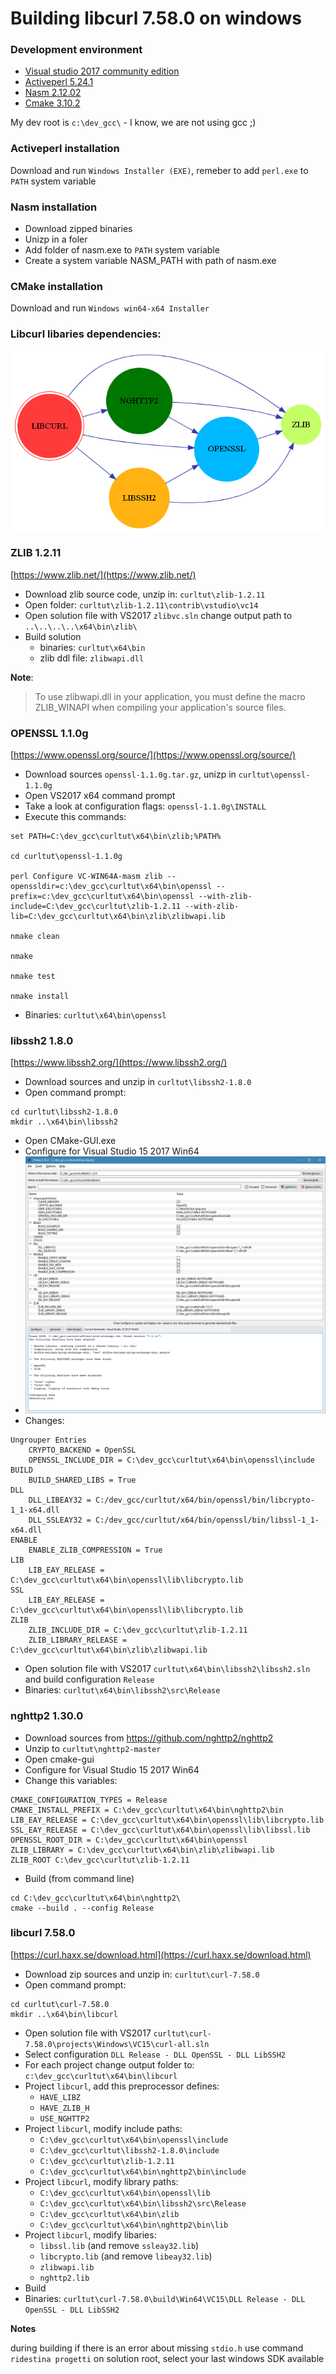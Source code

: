 ﻿# Building libcurl 7.58.0 on windows
### Development environment
* [Visual studio 2017 community edition](https://www.visualstudio.com/it/vs/community/)
* [Activeperl 5.24.1](https://www.activestate.com/activeperl)
* [Nasm 2.12.02](http://www.nasm.us/)
* [Cmake 3.10.2](https://cmake.org/)

My dev root is `c:\dev_gcc\` - I know, we are not using gcc ;)

### Activeperl installation
Download and run 	`Windows Installer (EXE)`, remeber to add `perl.exe` to `PATH` system variable

### Nasm installation
* Download zipped binaries
* Unizp in a foler
* Add folder of nasm.exe to `PATH` system variable
* Create a system variable NASM_PATH with path of nasm.exe

### CMake installation
Download and run `Windows win64-x64 Installer`

### Libcurl libaries dependencies:

![Dependency graph](dep_graph.png)

### ZLIB 1.2.11

[https://www.zlib.net/](https://www.zlib.net/)

* Download zlib source code, unzip in: `curltut\zlib-1.2.11`
* Open folder: `curltut\zlib-1.2.11\contrib\vstudio\vc14`
* Open solution file with VS2017 `zlibvc.sln` change output path to `..\..\..\..\x64\bin\zlib\`
* Build solution
  * binaries: `curltut\x64\bin`
  * zlib ddl file: `zlibwapi.dll`

**Note**:
> To use zlibwapi.dll in your application, you must define the macro ZLIB_WINAPI when compiling your application's source files.

### OPENSSL 1.1.0g

[https://www.openssl.org/source/](https://www.openssl.org/source/)

* Download sources	`openssl-1.1.0g.tar.gz`, unizp in `curltut\openssl-1.1.0g`
* Open VS2017 x64 command prompt
* Take a look at configuration flags: `openssl-1.1.0g\INSTALL`
* Execute this commands:

```
set PATH=C:\dev_gcc\curltut\x64\bin\zlib;%PATH%

cd curltut\openssl-1.1.0g

perl Configure VC-WIN64A-masm zlib --openssldir=c:\dev_gcc\curltut\x64\bin\openssl --prefix=c:\dev_gcc\curltut\x64\bin\openssl --with-zlib-include=C:\dev_gcc\curltut\zlib-1.2.11 --with-zlib-lib=C:\dev_gcc\curltut\x64\bin\zlib\zlibwapi.lib

nmake clean

nmake

nmake test

nmake install
```

* Binaries: `curltut\x64\bin\openssl`

### libssh2 1.8.0

[https://www.libssh2.org/](https://www.libssh2.org/)

* Download sources and unzip in `curltut\libssh2-1.8.0`
* Open command prompt:
```
cd curltut\libssh2-1.8.0
mkdir ..\x64\bin\libssh2
```
* Open CMake-GUI.exe
* Configure for Visual Studio 15 2017 Win64
* ![cmake_configuration](cmake.png)
* Changes:
```
Ungrouper Entries
	CRYPTO_BACKEND = OpenSSL
	OPENSSL_INCLUDE_DIR = C:\dev_gcc\curltut\x64\bin\openssl\include
BUILD
	BUILD_SHARED_LIBS = True
DLL
	DLL_LIBEAY32 = C:/dev_gcc/curltut/x64/bin/openssl/bin/libcrypto-1_1-x64.dll
	DLL_SSLEAY32 = C:/dev_gcc/curltut/x64/bin/openssl/bin/libssl-1_1-x64.dll
ENABLE
	ENABLE_ZLIB_COMPRESSION = True
LIB
	LIB_EAY_RELEASE = C:\dev_gcc\curltut\x64\bin\openssl\lib\libcrypto.lib
SSL
	LIB_EAY_RELEASE = C:\dev_gcc\curltut\x64\bin\openssl\lib\libcrypto.lib
ZLIB
	ZLIB_INCLUDE_DIR = C:\dev_gcc\curltut\zlib-1.2.11
	ZLIB_LIBRARY_RELEASE = C:\dev_gcc\curltut\x64\bin\zlib\zlibwapi.lib
```

* Open solution file with VS2017 `curltut\x64\bin\libssh2\libssh2.sln` and build configuration `Release`
* Binaries: `curltut\x64\bin\libssh2\src\Release`

### nghttp2 1.30.0

* Download sources from https://github.com/nghttp2/nghttp2
* Unzip to `curltut\nghttp2-master`
* Open cmake-gui
* Configure for Visual Studio 15 2017 Win64
* Change this variables:
```
CMAKE_CONFIGURATION_TYPES = Release
CMAKE_INSTALL_PREFIX = C:\dev_gcc\curltut\x64\bin\nghttp2\bin
LIB_EAY_RELEASE = C:\dev_gcc\curltut\x64\bin\openssl\lib\libcrypto.lib
SSL_EAY_RELEASE = C:\dev_gcc\curltut\x64\bin\openssl\lib\libssl.lib
OPENSSL_ROOT_DIR = C:\dev_gcc\curltut\x64\bin\openssl
ZLIB_LIBRARY = C:\dev_gcc\curltut\x64\bin\zlib\zlibwapi.lib
ZLIB_ROOT C:\dev_gcc\curltut\zlib-1.2.11
```
* Build (from command line)
```
cd C:\dev_gcc\curltut\x64\bin\nghttp2\
cmake --build . --config Release
```

### libcurl 7.58.0

[https://curl.haxx.se/download.html](https://curl.haxx.se/download.html)

* Download zip sources and unzip in: `curltut\curl-7.58.0`
* Open command prompt:
```
cd curltut\curl-7.58.0
mkdir ..\x64\bin\libcurl
```
* Open solution file with VS2017 `curltut\curl-7.58.0\projects\Windows\VC15\curl-all.sln`
* Select configuration `DLL Release - DLL OpenSSL - DLL LibSSH2`
* For each project change output folder to: `c:\dev_gcc\curltut\x64\bin\libcurl`
* Project `libcurl`, add this preprocessor defines:
  * `HAVE_LIBZ`
  * `HAVE_ZLIB_H`
  * `USE_NGHTTP2`
* Project `libcurl`, modify include paths:
  * `C:\dev_gcc\curltut\x64\bin\openssl\include`
  * `C:\dev_gcc\curltut\libssh2-1.8.0\include`
  * `C:\dev_gcc\curltut\zlib-1.2.11`
  * `C:\dev_gcc\curltut\x64\bin\nghttp2\bin\include`
* Project `libcurl`, modify library paths:
  * `C:\dev_gcc\curltut\x64\bin\openssl\lib`
  * `C:\dev_gcc\curltut\x64\bin\libssh2\src\Release`
  * `C:\dev_gcc\curltut\x64\bin\zlib`
  * `C:\dev_gcc\curltut\x64\bin\nghttp2\bin\lib`
* Project `libcurl`, modify libaries:
  * `libssl.lib` (and remove `ssleay32.lib`)
  * `libcrypto.lib` (and remove `libeay32.lib`)
  * `zlibwapi.lib`
  * `nghttp2.lib`
* Build
* Binaries: `curltut\curl-7.58.0\build\Win64\VC15\DLL Release - DLL OpenSSL - DLL LibSSH2`

**Notes**

during building if there is an error about missing `stdio.h`
use command `ridestina progetti` on solution root, select your last windows SDK available
